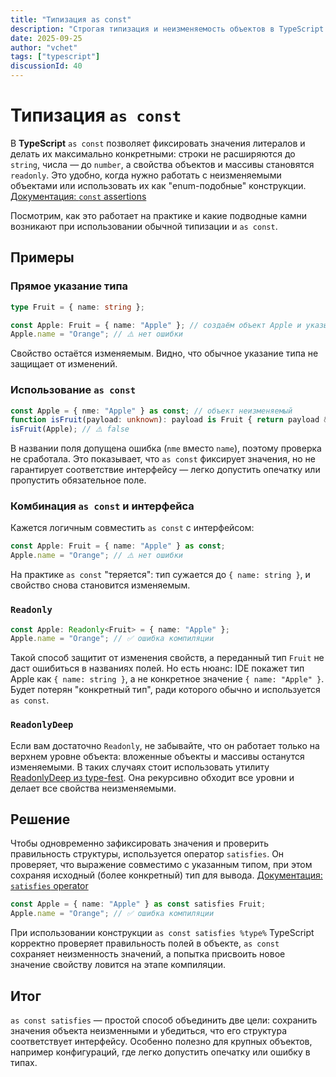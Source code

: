 ```yaml
---
title: "Типизация as const"
description: "Строгая типизация и неизменяемость объектов в TypeScript: как с помощью as const и satisfies проверять правильность полей и фиксировать значения литералов."
date: 2025-09-25
author: "vchet"
tags: ["typescript"]
discussionId: 40
---
```


# Типизация `as const`

В **TypeScript** `as const` позволяет фиксировать значения литералов и делать их максимально конкретными: строки не расширяются до `string`, числа — до `number`, а свойства объектов и массивы становятся `readonly`. Это удобно, когда нужно работать с неизменяемыми объектами или использовать их как "enum-подобные" конструкции. [Документация: `const` assertions](https://www.typescriptlang.org/docs/handbook/release-notes/typescript-3-4.html#const-assertions)

Посмотрим, как это работает на практике и какие подводные камни возникают при использовании обычной типизации и `as const`.

## Примеры

### Прямое указание типа

```ts
type Fruit = { name: string };

const Apple: Fruit = { name: "Apple" }; // создаём объект Apple и указываем, что он имеет тип Fruit
Apple.name = "Orange"; // ⚠️ нет ошибки
```

Свойство остаётся изменяемым. Видно, что обычное указание типа не защищает от изменений.

### Использование `as const`

```ts
const Apple = { nme: "Apple" } as const; // объект неизменяемый
function isFruit(payload: unknown): payload is Fruit { return payload && "name" in payload; } // простейший type-guard для наглядности
isFruit(Apple); // ⚠️ false
```

В названии поля допущена ошибка (`nme` вместо `name`), поэтому проверка не сработала. Это показывает, что `as const` фиксирует значения, но не гарантирует соответствие интерфейсу — легко допустить опечатку или пропустить обязательное поле.

### Комбинация `as const` и интерфейса

Кажется логичным совместить `as const` с интерфейсом:

```ts
const Apple: Fruit = { name: "Apple" } as const;
Apple.name = "Orange"; // ⚠️ нет ошибки
```

На практике `as const` "теряется": тип сужается до `{ name: string }`, и свойство снова становится изменяемым.

### `Readonly`

```ts
const Apple: Readonly<Fruit> = { name: "Apple" };
Apple.name = "Orange"; // ✅ ошибка компиляции
```

Такой способ защитит от изменения свойств, а переданный тип `Fruit` не даст ошибиться в названиях полей. Но есть нюанс: IDE покажет тип Apple как `{ name: string }`, а не конкретное значение `{ name: "Apple" }`. Будет потерян "конкретный тип", ради которого обычно и используется `as const`.

### `ReadonlyDeep`

Если вам достаточно `Readonly`, не забывайте, что он работает только на верхнем уровне объекта: вложенные объекты и массивы останутся изменяемыми. В таких случаях стоит использовать утилиту [ReadonlyDeep из type-fest](https://github.com/sindresorhus/type-fest/blob/v5.0.1/source/readonly-deep.d.ts). Она рекурсивно обходит все уровни и делает все свойства неизменяемыми.

## Решение

Чтобы одновременно зафиксировать значения и проверить правильность структуры, используется оператор `satisfies`. Он проверяет, что выражение совместимо с указанным типом, при этом сохраняя исходный (более конкретный) тип для вывода. [Документация: `satisfies` operator](https://www.typescriptlang.org/docs/handbook/release-notes/typescript-4-9.html#the-satisfies-operator)

```ts
const Apple = { name: "Apple" } as const satisfies Fruit;
Apple.name = "Orange"; // ✅ ошибка компиляции
```

При использовании конструкции `as const satisfies %type%` TypeScript корректно проверяет правильность полей в объекте, `as const` сохраняет неизменность значений, а попытка присвоить новое значение свойству ловится на этапе компиляции.

## Итог

`as const satisfies` — простой способ объединить две цели: сохранить значения объекта неизменными и убедиться, что его структура соответствует интерфейсу. Особенно полезно для крупных объектов, например конфигураций, где легко допустить опечатку или ошибку в типах.
